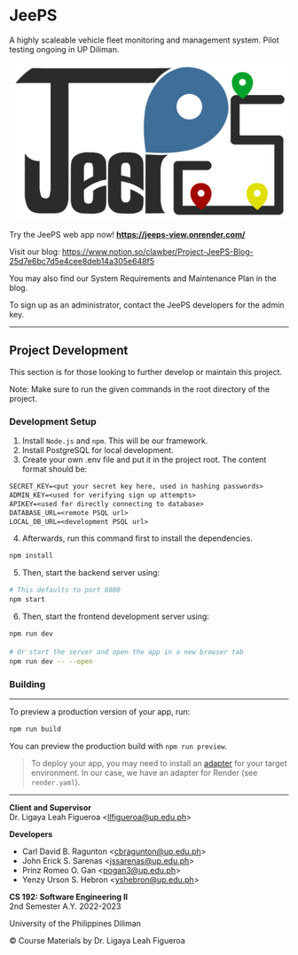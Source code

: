 # JeePS

A highly scaleable vehicle fleet monitoring and management system.
Pilot testing ongoing in UP Diliman.

![JeePS Logo](static/jeeps-logo.png)

Try the JeePS web app now! **https://jeeps-view.onrender.com/**

Visit our blog: https://www.notion.so/clawber/Project-JeePS-Blog-25d7e6bc7d5e4cee8deb14a305e648f5

You may also find our System Requirements and Maintenance Plan in the blog.

To sign up as an administrator, contact the JeePS developers for the admin key.

---
## Project Development
This section is for those looking to further develop or maintain this project.

Note: Make sure to run the given commands in the root directory of the project.

### Development Setup
1. Install `Node.js` and `npm`. This will be our framework.
2. Install PostgreSQL for local development.
3. Create your own .env file and put it in the project root. The content format should be:
```
SECRET_KEY=<put your secret key here, used in hashing passwords>
ADMIN_KEY=<used for verifying sign up attempts>
APIKEY=<used for directly connecting to database>
DATABASE_URL=<remote PSQL url>
LOCAL_DB_URL=<development PSQL url>
```

4. Afterwards, run this command first to install the dependencies.
```bash
npm install
```
5. Then, start the backend server using:
```bash
# This defaults to port 8080
npm start
```
6. Then, start the frontend development server using:

```bash
npm run dev

# Or start the server and open the app in a new browser tab
npm run dev -- --open
```

### Building
---
To preview a production version of your app, run:

```bash
npm run build
```

You can preview the production build with `npm run preview`.

> To deploy your app, you may need to install an [adapter](https://kit.svelte.dev/docs/adapters) for your target environment. In our case, we have an adapter for Render (see `render.yaml`).

---
**Client and Supervisor</br>**
Dr. Ligaya Leah Figueroa \<llfigueroa@up.edu.ph\>

**Developers**
- Carl David B. Ragunton \<cbragunton@up.edu.ph\>
- John Erick S. Sarenas \<jssarenas@up.edu.ph\>
- Prinz Romeo O. Gan \<pogan3@up.edu.ph\>
- Yenzy Urson S. Hebron \<yshebron@up.edu.ph\>

**CS 192: Software Engineering II</br>**
2nd Semester A.Y. 2022-2023

University of the Philippines Diliman

© Course Materials by Dr. Ligaya Leah Figueroa